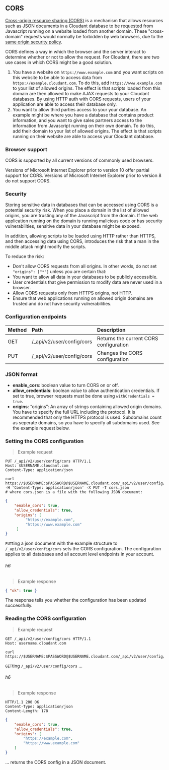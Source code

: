 CORS
----

[Cross-origin resource sharing (CORS)](http://www.w3.org/TR/cors/) is a mechanism that allows resources such as JSON documents in a Cloudant database to be requested from Javascript running on a website loaded from another domain.
These "cross-domain" requests would normally be forbidden by web browsers, due to the
[same origin security policy](http://en.wikipedia.org/wiki/Same-origin_policy).

CORS defines a way in which the browser and the server interact to determine whether or not to allow the request. For Cloudant, there are two use cases in which CORS might be a good solution.

1. You have a website on `https://www.example.com` and you want scripts on this website to be able to access data from `https://example.cloudant.com`.
To do this, add `https://www.example.com` to your list of allowed origins.
The effect is that scripts loaded from this domain are then allowed to make AJAX requests to your Cloudant databases.
By using HTTP auth with CORS requests, users of your application are able to access their database only.
2. You want to allow third parties access to your your database.
An example might be where you have a database that contains product information,
and you want to give sales partners access to the information from Javascript running on their own domain.
To do this, add their domain to your list of allowed origins.
The effect is that scripts running on their website are able to access your Cloudant database.

### Browser support

CORS is supported by all current versions of commonly used browsers.
<aside class="notice">Versions of Microsoft Internet Explorer prior to version 10 offer partial support for CORS.
Versions of Microsoft Internet Explorer prior to version 8 do not support CORS.</aside>

### Security

Storing sensitive data in databases that can be accessed using CORS is a potential security risk.
When you place a domain in the list of allowed origins,
you are trusting any of the Javascript from the domain.
If the web application running on the domain is running malicious code or has security vulnerabilities,
sensitive data in your database might be exposed.

In addition,
allowing scripts to be loaded using HTTP rather than HTTPS,
and then accessing data using CORS,
introduces the risk that a man in the middle attack might modify the scripts.

To reduce the risk:

-	Don't allow CORS requests from all origins. In other words, do not set `"origins": ["*"]` unless you are certain that:
  - You want to allow all data in your databases to be publicly accessible.
  - User credentials that give permission to modify data are never used in a browser.
- Allow CORS requests only from HTTPS origins, not HTTP.
-	Ensure that web applications running on allowed origin domains are trusted and do not have security vulnerabilities.

### Configuration endpoints

<table>
<colgroup>
<col width="5%" />
<col width="17%" />
<col width="76%" />
</colgroup>
<thead>
<tr class="header">
<th align="left">Method</th>
<th align="left">Path</th>
<th align="left">Description</th>
</tr>
</thead>
<tbody>
<tr class="odd">
<td align="left">GET</td>
<td align="left">/_api/v2/user/config/cors</td>
<td align="left">Returns the current CORS configuration</td>
</tr>
<tr class="even">
<td align="left">PUT</td>
<td align="left">/_api/v2/user/config/cors</td>
<td align="left">Changes the CORS configuration</td>
</tr>
</tbody>
</table>

### JSON format

-   **enable\_cors**: boolean value to turn CORS on or off.
-   **allow\_credentials**: boolean value to allow authentication credentials. If set to true, browser requests must be done using `withCredentials = true`.
-   **origins**: “origins”: An array of strings containing allowed origin domains. You have to specify the full URL including the protocol. It is recommended that only the HTTPS protocol is used. Subdomains count as seperate domains, so you have to specify all subdomains used. See the example request below.

### Setting the CORS configuration

> Example request

```http
PUT /_api/v2/user/config/cors HTTP/1.1
Host: $USERNAME.cloudant.com
Content-Type: application/json
```

```shell
curl https://$USERNAME:$PASSWORD@$USERNAME.cloudant.com/_api/v2/user/config/cors -H 'Content-Type: application/json' -X PUT -T cors.json
# where cors.json is a file with the following JSON document:
```

```json
{
    "enable_cors": true,
    "allow_credentials": true,
    "origins": [
         "https://example.com",
         "https://www.example.com"
     ]
}
```

`PUT`ting a json document with the example structure to `/_api/v2/user/config/cors` sets the CORS configuration. The configuration applies to all databases and all account level endpoints in your account.


<div></div>

###### h6

> Example response

```json
{ "ok": true }
```

The response tells you whether the configuration has been updated successfully.

### Reading the CORS configuration

> Example request

```http
GET /_api/v2/user/config/cors HTTP/1.1
Host: username.cloudant.com
```

```shell
curl https://$USERNAME:$PASSWORD@$USERNAME.cloudant.com/_api/v2/user/config/cors
```

`GET`ting `/_api/v2/user/config/cors` ...

<div> </div>

###### h6

> Example response

```http
HTTP/1.1 200 OK
Content-Type: application/json
Content-Length: 178
```

```json
{
    "enable_cors": true,
    "allow_credentials": true,
    "origins": [
        "https://example.com",
        "https://www.example.com"
    ]
}
```

... returns the CORS config in a JSON document.

